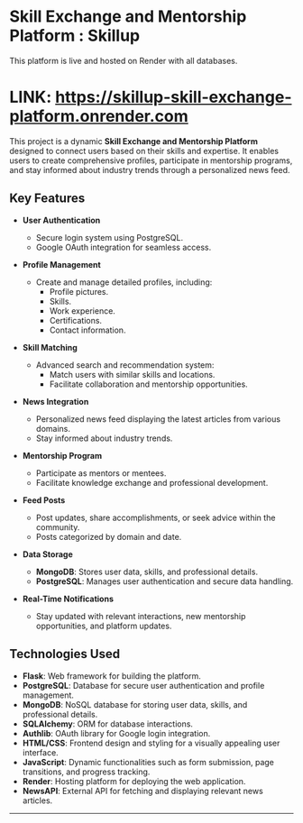 
# **Skill Exchange and Mentorship Platform : Skillup**

This platform is live and hosted on Render with all databases. 

# LINK: https://skillup-skill-exchange-platform.onrender.com

This project is a dynamic **Skill Exchange and Mentorship Platform** designed to connect users based on their skills and expertise. It enables users to create comprehensive profiles, participate in mentorship programs, and stay informed about industry trends through a personalized news feed.

## **Key Features**

- **User Authentication**
  - Secure login system using PostgreSQL.
  - Google OAuth integration for seamless access.

- **Profile Management**
  - Create and manage detailed profiles, including:
    - Profile pictures.
    - Skills.
    - Work experience.
    - Certifications.
    - Contact information.

- **Skill Matching**
  - Advanced search and recommendation system:
    - Match users with similar skills and locations.
    - Facilitate collaboration and mentorship opportunities.

- **News Integration**
  - Personalized news feed displaying the latest articles from various domains.
  - Stay informed about industry trends.

- **Mentorship Program**
  - Participate as mentors or mentees.
  - Facilitate knowledge exchange and professional development.

- **Feed Posts**
  - Post updates, share accomplishments, or seek advice within the community.
  - Posts categorized by domain and date.

- **Data Storage**
  - **MongoDB**: Stores user data, skills, and professional details.
  - **PostgreSQL**: Manages user authentication and secure data handling.

- **Real-Time Notifications**
  - Stay updated with relevant interactions, new mentorship opportunities, and platform updates.

## **Technologies Used**

- **Flask**: Web framework for building the platform.
- **PostgreSQL**: Database for secure user authentication and profile management.
- **MongoDB**: NoSQL database for storing user data, skills, and professional details.
- **SQLAlchemy**: ORM for database interactions.
- **Authlib**: OAuth library for Google login integration.
- **HTML/CSS**: Frontend design and styling for a visually appealing user interface.
- **JavaScript**: Dynamic functionalities such as form submission, page transitions, and progress tracking.
- **Render**: Hosting platform for deploying the web application.
- **NewsAPI**: External API for fetching and displaying relevant news articles.

---


